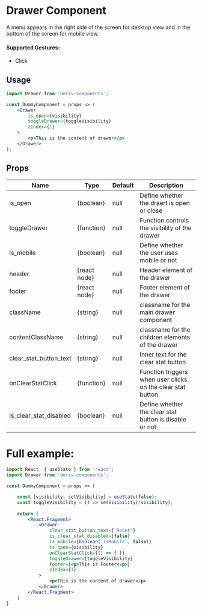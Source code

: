 # Drawer Component

A menu appears in the right side of the screen for desktop view and in the bottom of the screen for mobile view.


#### Supported Gestures:

-   Click

## Usage

```jsx
import Drawer from 'deriv-components';

const DummyComponent = props => (
    <Drawer
        is_open={visibility}
        toggleDrawer={toggleVisibility}
        zIndex={1}
    >
        <p>This is the content of drawer</p>
    </Drawer>
);
```

## Props

| Name                     | Type         | Default     | Description                                                   |
| ------------------------ | ------------ | ----------- | ------------------------------------------------------------- |
| is_open                  | {boolean}    | null        | Define whether the draert is open or close                    |
| toggleDrawer             | {function}   | null        | Function controls the visibility of the drawer                |
| is_mobile                | {boolean}    | null        | Define whether the user uses mobile or not                    |
| header                   | {react node} | null        | Header element of the drawer                                  |
| footer                   | {react node} | null        | Footer element of the drawer                                  |
| className                | {string}     | null        | classname for the main drawer component                       |
| contentClassName         | {string}     | null        | classname for the children elements of the drawer             |
| clear\_stat\_button_text | {string}     | null        | Inner text for the clear stat button                          |
| onClearStatClick         | {function}   | null        | Function triggers when user clicks on the clear stat button   |
| is\_clear\_stat\_disabled| {boolean}    | null        | Define whether the clear stat button is disable or not        |


# Full example:

```jsx
import React, { useState } from 'react';
import Drawer from 'deriv-components';

const DummyComponent = props => {

    const [visibility, setVisibility] = useState(false);
    const toggleVisibility = () => setVisibility(!visibility);
    
    return (
        <React.Fragment>
            <Drawer
                clear_stat_button_text={'Reset'}
                is_clear_stat_disabled={false}
                is_mobile={boolean('isMobile', false)}
                is_open={visibility}
                onClearStatClick={() => { }}
                toggleDrawer={toggleVisibility}
                footer={<p>This is Footer</p>}
                zIndex={1}
            >
                <p>This is the content of drawer</p>
            </Drawer>
        </React.Fragment>
    )
}
```
